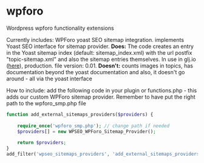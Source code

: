 # wpforo
Wordpress wpforo functionality extensions

Currently includes:
WPForo yoast SEO sitemap integration. implements Yoast SEO interface for sitemap provider. <b>Does:</b> The code creates an entry in the Yoast sitemap index (default: sitemap_index.xml) with the url postfix "topic-sitemap.xml" and also the sitemap entries themselves. In use in glj.io (<a href="https://www.glj.io/sitemap_index.xml">here</a>), production. file version: 0.01. <b>Doesn't:</b>
counts images in topics, has documentation beyond the yoast documentation and also, it doesn't go around - all via the yoast interface

How to include:
add the following code in your plugin or functions.php - this adds our custom WPForo sitemap provider. Remember to have put the right path to the wpforo_smp.php file
```php
function add_external_sitemaps_providers($providers) {
	
	require_once('wpforo_smp.php'); // change path if needed
	$providers[] = new WPSEO_WPForo_Sitemap_Provider();
	
	return $providers;
}
add_filter('wpseo_sitemaps_providers', 'add_external_sitemaps_providers', 10, 1);
```
